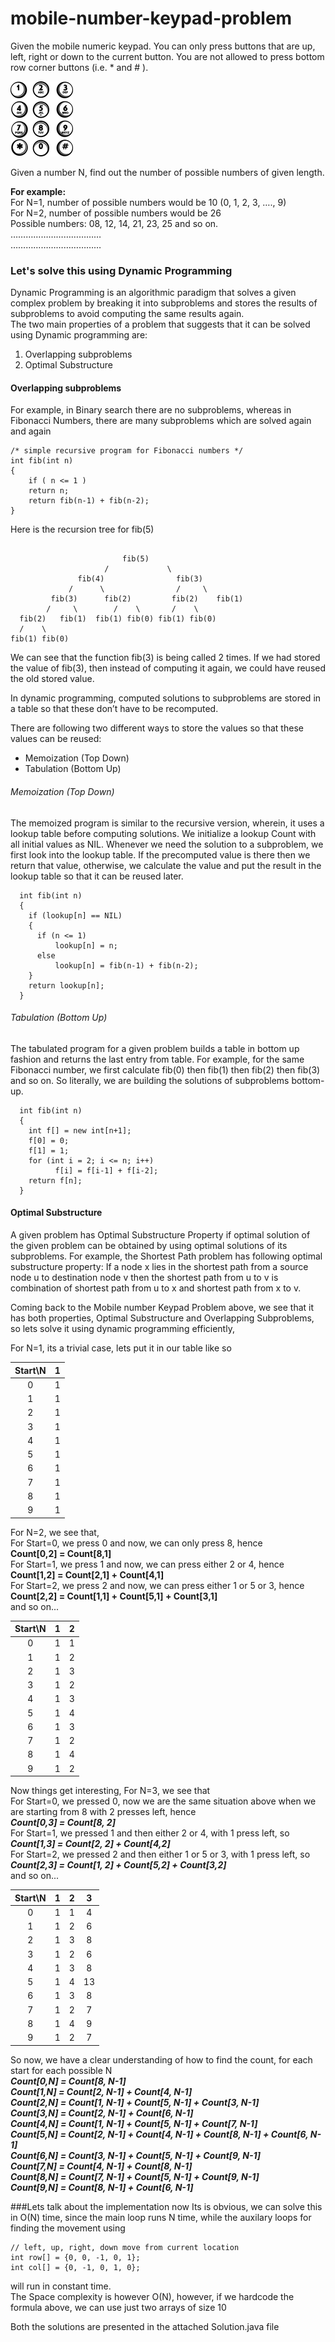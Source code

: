 # mobile-number-keypad-problem

Given the mobile numeric keypad. 
You can only press buttons that are up, left, right or down to the current button. You are not allowed to press bottom row corner buttons (i.e. * and # ).

![img](imgs/phone-5494681_640.png)

Given a number N, find out the number of possible numbers of given length.

**For example:** <br>
For N=1, number of possible numbers would be 10 (0, 1, 2, 3, …., 9)<br>
For N=2, number of possible numbers would be 26<br>
Possible numbers: 08, 12, 14, 21, 23, 25 and so on.<br>
………………………………<br>
………………………………<br>


### Let's solve this using Dynamic Programming

Dynamic Programming is an algorithmic paradigm that solves a given complex problem by breaking it into subproblems and stores the results of subproblems to avoid computing the same results again.<br>
The two main properties of a problem that suggests that it can be solved using Dynamic programming are:
1. Overlapping subproblems
2. Optimal Substructure

#### Overlapping subproblems
For example, in Binary search there are no subproblems, whereas in Fibonacci Numbers, there are many subproblems which are solved again and again

```
/* simple recursive program for Fibonacci numbers */
int fib(int n)
{
    if ( n <= 1 )
    return n;
    return fib(n-1) + fib(n-2);
}
```

Here is the recursion tree for fib(5)

```
    
                         fib(5)
                     /             \
               fib(4)                fib(3)
             /      \                /     \
         fib(3)      fib(2)         fib(2)    fib(1)
        /     \        /    \       /    \
  fib(2)   fib(1)  fib(1) fib(0) fib(1) fib(0)
  /    \
fib(1) fib(0)
```

We can see that the function fib(3) is being called 2 times. 
If we had stored the value of fib(3), then instead of computing it again, we could have reused the old stored value.

In dynamic programming, computed solutions to subproblems are stored in a table so that these don’t have to be recomputed.

There are following two different ways to store the values so that these values can be reused:
* Memoization (Top Down)
* Tabulation (Bottom Up)

###### Memoization (Top Down)
The memoized program is similar to the recursive version, wherein, it uses a lookup table before computing solutions. 
We initialize a lookup Count with all initial values as NIL. 
Whenever we need the solution to a subproblem, we first look into the lookup table. 
If the precomputed value is there then we return that value, otherwise, we calculate the value and put the result in the lookup table so that it can be reused later.

```
  int fib(int n) 
  { 
    if (lookup[n] == NIL) 
    { 
      if (n <= 1) 
          lookup[n] = n; 
      else
          lookup[n] = fib(n-1) + fib(n-2); 
    } 
    return lookup[n]; 
  } 
```

###### Tabulation (Bottom Up)
The tabulated program for a given problem builds a table in bottom up fashion and returns the last entry from table. 
For example, for the same Fibonacci number, we first calculate fib(0) then fib(1) then fib(2) then fib(3) and so on. 
So literally, we are building the solutions of subproblems bottom-up.

```
  int fib(int n) 
  { 
    int f[] = new int[n+1]; 
    f[0] = 0; 
    f[1] = 1; 
    for (int i = 2; i <= n; i++) 
          f[i] = f[i-1] + f[i-2]; 
    return f[n]; 
  } 
```

#### Optimal Substructure
A given problem has Optimal Substructure Property if optimal solution of the given problem can be obtained by using optimal solutions of its subproblems.
For example, the Shortest Path problem has following optimal substructure property:
If a node x lies in the shortest path from a source node u to destination node v then the shortest path from u to v is combination of shortest path from u to x and shortest path from x to v.


Coming back to the Mobile number Keypad Problem above, we see that it has both properties, Optimal Substructure and Overlapping Subproblems, so lets solve it using dynamic programming efficiently,


For N=1, its a trivial case, lets put it in our table like so

| Start\N |  1  |
|:-------:|:---:|
| 0       |   1 |
| 1       |   1 |
| 2       |   1 |
| 3       |   1 |
| 4       |   1 |
| 5       |   1 |
| 6       |   1 |
| 7       |   1 |
| 8       |   1 |
| 9       |   1 |

For N=2, we see that,<br>
For Start=0, we press 0 and now, we can only press 8, hence<br>
**Count[0,2] = Count[8,1]**<br>
For Start=1, we press 1 and now, we can press either 2 or 4, hence<br>
**Count[1,2] = Count[2,1] + Count[4,1]**<br>
For Start=2, we press 2 and now, we can press either 1 or 5 or 3, hence<br>
**Count[2,2] = Count[1,1] + Count[5,1] + Count[3,1]**<br>
and so on...


| Start\N |   1 |   2 |
|:-------:|:---:|:---:|
| 0       |   1 |   1 |
| 1       |   1 |   2 |
| 2       |   1 |   3 |
| 3       |   1 |   2 |
| 4       |   1 |   3 |
| 5       |   1 |   4 |
| 6       |   1 |   3 |
| 7       |   1 |   2 |
| 8       |   1 |   4 |
| 9       |   1 |   2 |


Now things get interesting, For N=3, we see that<br>
For Start=0, we pressed 0, now we are the same situation above when we are starting from 8 with 2 presses left, hence<br>
***Count[0,3] = Count[8, 2]*** <br>
For Start=1, we pressed 1 and then either 2 or 4, with 1 press left, so <br>
***Count[1,3] = Count[2, 2] + Count[4,2]*** <br>
For Start=2, we pressed 2 and then either 1 or 5 or 3, with 1 press left, so <br>
***Count[2,3] = Count[1, 2] + Count[5,2] + Count[3,2]*** <br>
and so on...

| Start\N |   1 |   2 |   3  |
|:-------:|:---:|:---:|:----:|
| 0       |   1 |   1 |   4  |
| 1       |   1 |   2 |   6  |
| 2       |   1 |   3 |   8  |
| 3       |   1 |   2 |   6  |
| 4       |   1 |   3 |   8  |
| 5       |   1 |   4 |   13 |
| 6       |   1 |   3 |   8  |
| 7       |   1 |   2 |   7  |
| 8       |   1 |   4 |   9  |
| 9       |   1 |   2 |   7  |

So now, we have a clear understanding of how to find the count, for each start for each possible N<br>
***Count[0,N] = Count[8, N-1]***<br>
***Count[1,N] = Count[2, N-1] + Count[4, N-1]***<br>
***Count[2,N] = Count[1, N-1] + Count[5, N-1] + Count[3, N-1]***<br>
***Count[3,N] = Count[2, N-1] + Count[6, N-1]***<br>
***Count[4,N] = Count[1, N-1] + Count[5, N-1] + Count[7, N-1]***<br>
***Count[5,N] = Count[2, N-1] + Count[4, N-1] + Count[8, N-1] + Count[6, N-1]***<br>
***Count[6,N] = Count[3, N-1] + Count[5, N-1] + Count[9, N-1]***<br>
***Count[7,N] = Count[4, N-1] + Count[8, N-1]***<br>
***Count[8,N] = Count[7, N-1] + Count[5, N-1] + Count[9, N-1]***<br>
***Count[9,N] = Count[8, N-1] + Count[6, N-1]***<br>


###Lets talk about the implementation now
Its is obvious, we can solve this in O(N) time, since the main loop runs N time, while the auxilary loops for finding the movement using
```
// left, up, right, down move from current location
int row[] = {0, 0, -1, 0, 1};
int col[] = {0, -1, 0, 1, 0}; 
```  
will run in constant time.<br>
The Space complexity is however O(N), however, if we hardcode the formula above, we can use just two arrays of size 10

Both the solutions are presented in the attached Solution.java file
